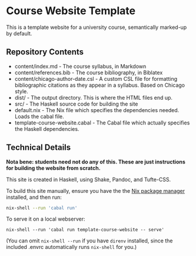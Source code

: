 # Course Website Template

This is a template website for a university course, semantically marked-up by default.  

## Repository Contents

 - content/index.md - The course syllabus, in Markdown
 - content/references.bib - The course bibliography, in Biblatex
 - content/chicago-author-date.csl - A custom CSL file for formatting bibliographic citations as they appear in a syllabus. Based on Chicago style.
 - dist/ - The output directory. This is where the HTML files end up. 
 - src/ - The Haskell source code for building the site
 - default.nix - The Nix file which specifies the dependencies needed. Loads the cabal file. 
 - template-course-website.cabal - The Cabal file which actually specifies the Haskell dependencies. 

## Technical Details 

**Nota bene: students need not do any of this. These are just instructions for building the website from scratch.**

This site is created in Haskell, using Shake, Pandoc, and Tufte-CSS.

To build this site manually, ensure you have the the [Nix package manager](https://nixos.org/nix/) installed, and then run:

```bash
nix-shell --run 'cabal run'
```

To serve it on a local webserver: 

```
nix-shell --run 'cabal run template-course-website -- serve' 
```

(You can omit `nix-shell --run` if you have `direnv` installed, since the included .envrc automatically runs `nix-shell` for you.)


